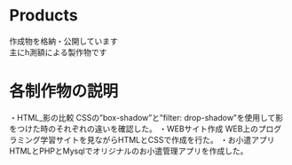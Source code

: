 # Products
作成物を格納・公開しています<br>
主にh測額による製作物です

# 各制作物の説明
・HTML_影の比較
  CSSの”box-shadow”と”filter: drop-shadow”を使用して影をつけた時のそれぞれの違いを確認した。
・WEBサイト作成
  WEB上のプログラミング学習サイトを見ながらHTMLとCSSで作成を行た。
・お小遣アプリ
  HTMLとPHPとMysqlでオリジナルのお小遣管理アプリを作成した。
